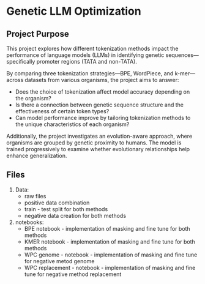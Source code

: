 # Genetic LLM Optimization

## Project Purpose

This project explores how different tokenization methods impact the performance of language models (LLMs) in identifying genetic sequences—specifically promoter regions (TATA and non-TATA).

By comparing three tokenization strategies—BPE, WordPiece, and k-mer—across datasets from various organisms, the project aims to answer:

* Does the choice of tokenization affect model accuracy depending on the organism?
* Is there a connection between genetic sequence structure and the effectiveness of certain token types?
* Can model performance improve by tailoring tokenization methods to the unique characteristics of each organism?

Additionally, the project investigates an evolution-aware approach, where organisms are grouped by genetic proximity to humans. The model is trained progressively to examine whether evolutionary relationships help enhance generalization.

## Files
1. Data:
   * raw files
   * positive data combination
   * train - test split for both methods 
   * negative data creation for both methods
3. notebooks:
    * BPE notebook - implementation of masking and fine tune for both methods
    * KMER notebook - implementation of masking and fine tune for both methods
    * WPC genome - notebook - implementation of masking and fine tune for negative metod genome
    * WPC replacement - notebook - implementation of masking and fine tune for negative method replacement

